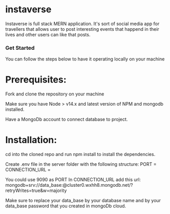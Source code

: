 # instaverse

Instaverse is full stack MERN application. It's sort of social media app for travellers that allows user to post interesting events that happend in their lives and other users can like that posts.


### Get Started

 You can follow the steps below to have it operating locally on your machine

 # Prerequisites:

 Fork and clone the repository on your machine

 Make sure you have Node > v14.x and latest version of NPM and mongodb installed. 

 Have a MongoDb account to connect database to project.

 # Installation:

 cd into the cloned repo and run npm install to install the dependencies.

 Create .env file in the server folder with the following structure:
 PORT = 
 CONNECTION_URL = 

 You could use 9090 as PORT 
 In CONNECTION_URL add this url:
  mongodb+srv://data_base:<password>@cluster0.wxhh8.mongodb.net/?retryWrites=true&w=majority 

  Make sure to replace your data_base by your database name and <password> by your data_base password that you created in mongoDb cloud.
